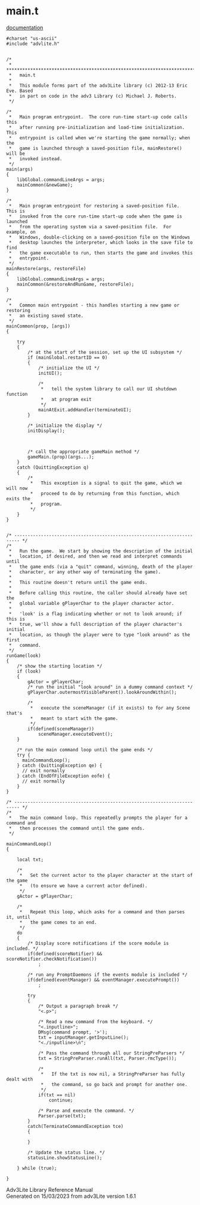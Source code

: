 # main.t

[documentation](../file/main.t.html)

    #charset "us-ascii"
    #include "advlite.h"


    /*
     *   **************************************************************************
     *   main.t
     *
     *   This module forms part of the adv3Lite library (c) 2012-13 Eric Eve. Based
     *   in part on code in the adv3 Library (c) Michael J. Roberts.
     */

    /*
     *   Main program entrypoint.  The core run-time start-up code calls this
     *   after running pre-initialization and load-time initialization.  This
     *   entrypoint is called when we're starting the game normally; when the
     *   game is launched through a saved-position file, mainRestore() will be
     *   invoked instead.  
     */
    main(args)
    {
        libGlobal.commandLineArgs = args;
        mainCommon(&newGame);
    }

    /*
     *   Main program entrypoint for restoring a saved-position file.  This is
     *   invoked from the core run-time start-up code when the game is launched
     *   from the operating system via a saved-position file.  For example, on
     *   Windows, double-clicking on a saved-position file on the Windows
     *   desktop launches the interpreter, which looks in the save file to find
     *   the game executable to run, then starts the game and invokes this
     *   entrypoint.  
     */
    mainRestore(args, restoreFile)
    {
        libGlobal.commandLineArgs = args;
        mainCommon(&restoreAndRunGame, restoreFile);
    }

    /*
     *   Common main entrypoint - this handles starting a new game or restoring
     *   an existing saved state. 
     */
    mainCommon(prop, [args])
    {
        
        try
        {
            /* at the start of the session, set up the UI subsystem */
            if (mainGlobal.restartID == 0)
            {
                /* initialize the UI */
                initUI();

                /* 
                 *   tell the system library to call our UI shutdown function
                 *   at program exit 
                 */
                mainAtExit.addHandler(terminateUI);
            }

            /* initialize the display */
            initDisplay();

           
            
            /* call the appropriate gameMain method */
            gameMain.(prop)(args...);
        }
        catch (QuittingException q)
        {
            /* 
             *   This exception is a signal to quit the game, which we will now
             *   proceed to do by returning from this function, which exits the
             *   program. 
             */
        }
    }


    /* ------------------------------------------------------------------------ */
    /*
     *   Run the game.  We start by showing the description of the initial
     *   location, if desired, and then we read and interpret commands until
     *   the game ends (via a "quit" command, winning, death of the player
     *   character, or any other way of terminating the game).
     *   
     *   This routine doesn't return until the game ends.
     *   
     *   Before calling this routine, the caller should already have set the
     *   global variable gPlayerChar to the player character actor.
     *   
     *   'look' is a flag indicating whether or not to look around; if this is
     *   true, we'll show a full description of the player character's initial
     *   location, as though the player were to type "look around" as the first
     *   command.  
     */
    runGame(look)
    {
        /* show the starting location */
        if (look)
        {
            gActor = gPlayerChar;
            /* run the initial "look around" in a dummy command context */
            gPlayerChar.outermostVisibleParent().lookAroundWithin();
            
            /* 
             *   execute the sceneManager (if it exists) to for any Scene that's
             *   meant to start with the game.
             */
            if(defined(sceneManager))
                sceneManager.executeEvent();
        }

        /* run the main command loop until the game ends */
        try {
          mainCommandLoop();
        } catch (QuittingException qe) {
          // exit normally
        } catch (EndOfFileException eofe) {
          // exit normally
        }
    }

    /* ------------------------------------------------------------------------ */
    /* 
     *   The main command loop. This repeatedly prompts the player for a command and
     *   then processes the command until the game ends.
     */

    mainCommandLoop()
    {

        local txt;

        /* 
         *   Set the current actor to the player character at the start of the game
         *   (to ensure we have a current actor defined).
         */
        gActor = gPlayerChar;
        
        /* 
         *   Repeat this loop, which asks for a command and then parses it, until
         *   the game comes to an end.
         */
        do
        {
            /* Display score notifications if the score module is included. */
            if(defined(scoreNotifier) && scoreNotifier.checkNotification())
                ;
            
            /* run any PromptDaemons if the events module is included */
            if(defined(eventManager) && eventManager.executePrompt())
                ;
            
            try
            {
                /* Output a paragraph break */
                "<.p>";
                
                /* Read a new command from the keyboard. */
                "<.inputline>";
                DMsg(command prompt, '>');
                txt = inputManager.getInputLine();
                "<./inputline>\n";   
                
                /* Pass the command through all our StringPreParsers */
                txt = StringPreParser.runAll(txt, Parser.rmcType());
                
                /* 
                 *   If the txt is now nil, a StringPreParser has fully dealt with
                 *   the command, so go back and prompt for another one.
                 */        
                if(txt == nil)
                    continue;
                
                /* Parse and execute the command. */
                Parser.parse(txt);
            }
            catch(TerminateCommandException tce)
            {
                
            }
            
            /* Update the status line. */
            statusLine.showStatusLine();
            
        } while (true);    
        
    }

<div class="ftr">

Adv3Lite Library Reference Manual  
Generated on 15/03/2023 from adv3Lite version 1.6.1

</div>
